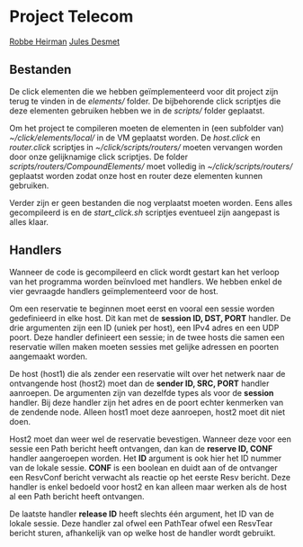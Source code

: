 
Project Telecom
===============


[Robbe Heirman](robbe.heirman@student.uantwerpen.be)
[Jules Desmet](jules.desmet@student.uantwerpen.be)


Bestanden
---------

De click elementen die we hebben geïmplementeerd voor dit project zijn terug te vinden in de
_elements/_ folder. De bijbehorende click scriptjes die deze elementen gebruiken hebben we in de
_scripts/_ folder geplaatst.

Om het project te compileren moeten de elementen in (een subfolder van) _~/click/elements/local/_
in de VM geplaatst worden. De _host.click_ en _router.click_ scriptjes in _~/click/scripts/routers/_
moeten vervangen worden door onze gelijknamige click scriptjes. De folder
_scripts/routers/CompoundElements/_ moet volledig in _~/click/scripts/routers/_ geplaatst worden
zodat onze host en router deze elementen kunnen gebruiken.

Verder zijn er geen bestanden die nog verplaatst moeten worden. Eens alles gecompileerd is en de
*start_click.sh* scriptjes eventueel zijn aangepast is alles klaar.

Handlers
--------

Wanneer de code is gecompileerd en click wordt gestart kan het verloop van het programma worden
beïnvloed met handlers. We hebben enkel de vier gevraagde handlers geïmplementeerd voor de host.

Om een reservatie te beginnen moet eerst en vooral een sessie worden gedefinieerd in elke host.
Dit kan met de **session ID, DST, PORT** handler. De drie argumenten zijn een ID (uniek per host),
een IPv4 adres en een UDP poort. Deze handler definieert een sessie; in de twee hosts die samen een
reservatie willen maken moeten sessies met gelijke adressen en poorten aangemaakt worden.

De host (host1) die als zender een reservatie wilt over het netwerk naar de ontvangende host (host2)
moet dan de **sender ID, SRC, PORT** handler aanroepen. De argumenten zijn van dezelfde types als
voor de **session** handler. Bij deze handler zijn het adres en de poort echter kenmerken van de
zendende node. Alleen host1 moet deze aanroepen, host2 moet dit niet doen.

Host2 moet dan weer wel de reservatie bevestigen. Wanneer deze voor een sessie een Path bericht
heeft ontvangen, dan kan de **reserve ID, CONF** handler aangeroepen worden. Het **ID** argument is
ook hier het ID nummer van de lokale sessie. **CONF** is een boolean en duidt aan of de ontvanger
een ResvConf bericht verwacht als reactie op het eerste Resv bericht. Deze handler is enkel bedoeld
voor host2 en kan alleen maar werken als de host al een Path bericht heeft ontvangen.

De laatste handler **release ID** heeft slechts één argument, het ID van de lokale sessie. Deze
handler zal ofwel een PathTear ofwel een ResvTear bericht sturen, afhankelijk van op welke host de
handler wordt gebruikt.


